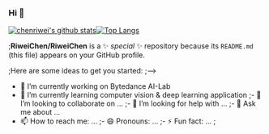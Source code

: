 ### Hi 👋

[![chenriwei's github stats](https://github-readme-stats.vercel.app/api?username=RiweiChen&show_icons=true&theme=radical)](https://github.com/anuraghazra/github-readme-stats)[![Top Langs](https://github-readme-stats.vercel.app/api/top-langs/?username=RiweiChen&layout=compact)](https://github.com/anuraghazra/github-readme-stats)


;**RiweiChen/RiweiChen** is a ✨ _special_ ✨ repository because its `README.md` (this file) appears on your GitHub profile.

;Here are some ideas to get you started:
;-->
- 🔭 I’m currently working on Bytedance AI-Lab
- 🌱 I’m currently learning computer vision & deep learning application
;- 👯 I’m looking to collaborate on ...
;- 🤔 I’m looking for help with ...
;- 💬 Ask me about ...
- 📫 How to reach me: ...
;- 😄 Pronouns: ...
;- ⚡ Fun fact: ...
;<!-- -->
